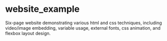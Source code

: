 # website_example
Six-page website demonstrating various html and css techniques, including video/image embedding, variable usage, external fonts, css animation, and flexbox layout design.
